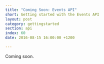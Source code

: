 ```yaml
---
title: "Coming Soon: Events API"
short: Getting started with the Events API
layout: post
category: gettingstarted
section: api
index: 60
date: 2016-08-15 16:00:00 +1200

---
```


Coming soon.